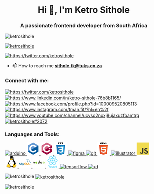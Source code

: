 <h1 align="center">Hi 👋, I'm Ketro Sithole</h1>
<h3 align="center">A passionate frontend developer from South Africa</h3>

<p align="left"> <img src="https://komarev.com/ghpvc/?username=ketrosithole&label=Profile%20views&color=0e75b6&style=flat" alt="ketrosithole" /> </p>

<p align="left"> <a href="https://github.com/ryo-ma/github-profile-trophy"><img src="https://github-profile-trophy.vercel.app/?username=ketrosithole" alt="ketrosithole" /></a> </p>

<p align="left"> <a href="https://twitter.com/https://twitter.com/ketrosithole" target="blank"><img src="https://img.shields.io/twitter/follow/https://twitter.com/ketrosithole?logo=twitter&style=for-the-badge" alt="https://twitter.com/ketrosithole" /></a> </p>

- 📫 How to reach me **sithole.tk@tuks.co.za**

<h3 align="left">Connect with me:</h3>
<p align="left">
<a href="https://twitter.com/https://twitter.com/ketrosithole" target="blank"><img align="center" src="https://raw.githubusercontent.com/rahuldkjain/github-profile-readme-generator/master/src/images/icons/Social/twitter.svg" alt="https://twitter.com/ketrosithole" height="30" width="40" /></a>
<a href="https://linkedin.com/in/https://www.linkedin.com/in/ketro-sithole-76b8b1165/" target="blank"><img align="center" src="https://raw.githubusercontent.com/rahuldkjain/github-profile-readme-generator/master/src/images/icons/Social/linked-in-alt.svg" alt="https://www.linkedin.com/in/ketro-sithole-76b8b1165/" height="30" width="40" /></a>
<a href="https://fb.com/https://www.facebook.com/profile.php?id=100009520805113" target="blank"><img align="center" src="https://raw.githubusercontent.com/rahuldkjain/github-profile-readme-generator/master/src/images/icons/Social/facebook.svg" alt="https://www.facebook.com/profile.php?id=100009520805113" height="30" width="40" /></a>
<a href="https://instagram.com/https://www.instagram.com/tman.fit/?hl=en%2f" target="blank"><img align="center" src="https://raw.githubusercontent.com/rahuldkjain/github-profile-readme-generator/master/src/images/icons/Social/instagram.svg" alt="https://www.instagram.com/tman.fit/?hl=en%2f" height="30" width="40" /></a>
<a href="https://www.youtube.com/c/https://www.youtube.com/channel/ucvso2noxj8ujaxuzfbamtrg" target="blank"><img align="center" src="https://raw.githubusercontent.com/rahuldkjain/github-profile-readme-generator/master/src/images/icons/Social/youtube.svg" alt="https://www.youtube.com/channel/ucvso2noxj8ujaxuzfbamtrg" height="30" width="40" /></a>
<a href="https://discord.gg/ketrosithole#2072" target="blank"><img align="center" src="https://raw.githubusercontent.com/rahuldkjain/github-profile-readme-generator/master/src/images/icons/Social/discord.svg" alt="ketrosithole#2072" height="30" width="40" /></a>
</p>

<h3 align="left">Languages and Tools:</h3>
<p align="left"> <a href="https://www.arduino.cc/" target="_blank" rel="noreferrer"> <img src="https://cdn.worldvectorlogo.com/logos/arduino-1.svg" alt="arduino" width="40" height="40"/> </a> <a href="https://www.cprogramming.com/" target="_blank" rel="noreferrer"> <img src="https://raw.githubusercontent.com/devicons/devicon/master/icons/c/c-original.svg" alt="c" width="40" height="40"/> </a> <a href="https://www.w3schools.com/cpp/" target="_blank" rel="noreferrer"> <img src="https://raw.githubusercontent.com/devicons/devicon/master/icons/cplusplus/cplusplus-original.svg" alt="cplusplus" width="40" height="40"/> </a> <a href="https://www.w3schools.com/css/" target="_blank" rel="noreferrer"> <img src="https://raw.githubusercontent.com/devicons/devicon/master/icons/css3/css3-original-wordmark.svg" alt="css3" width="40" height="40"/> </a> <a href="https://www.figma.com/" target="_blank" rel="noreferrer"> <img src="https://www.vectorlogo.zone/logos/figma/figma-icon.svg" alt="figma" width="40" height="40"/> </a> <a href="https://git-scm.com/" target="_blank" rel="noreferrer"> <img src="https://www.vectorlogo.zone/logos/git-scm/git-scm-icon.svg" alt="git" width="40" height="40"/> </a> <a href="https://www.w3.org/html/" target="_blank" rel="noreferrer"> <img src="https://raw.githubusercontent.com/devicons/devicon/master/icons/html5/html5-original-wordmark.svg" alt="html5" width="40" height="40"/> </a> <a href="https://www.adobe.com/in/products/illustrator.html" target="_blank" rel="noreferrer"> <img src="https://www.vectorlogo.zone/logos/adobe_illustrator/adobe_illustrator-icon.svg" alt="illustrator" width="40" height="40"/> </a> <a href="https://developer.mozilla.org/en-US/docs/Web/JavaScript" target="_blank" rel="noreferrer"> <img src="https://raw.githubusercontent.com/devicons/devicon/master/icons/javascript/javascript-original.svg" alt="javascript" width="40" height="40"/> </a> <a href="https://www.linux.org/" target="_blank" rel="noreferrer"> <img src="https://raw.githubusercontent.com/devicons/devicon/master/icons/linux/linux-original.svg" alt="linux" width="40" height="40"/> </a> <a href="https://www.mysql.com/" target="_blank" rel="noreferrer"> <img src="https://raw.githubusercontent.com/devicons/devicon/master/icons/mysql/mysql-original-wordmark.svg" alt="mysql" width="40" height="40"/> </a> <a href="https://nodejs.org" target="_blank" rel="noreferrer"> <img src="https://raw.githubusercontent.com/devicons/devicon/master/icons/nodejs/nodejs-original-wordmark.svg" alt="nodejs" width="40" height="40"/> </a> <a href="https://reactjs.org/" target="_blank" rel="noreferrer"> <img src="https://raw.githubusercontent.com/devicons/devicon/master/icons/react/react-original-wordmark.svg" alt="react" width="40" height="40"/> </a> <a href="https://www.tensorflow.org" target="_blank" rel="noreferrer"> <img src="https://www.vectorlogo.zone/logos/tensorflow/tensorflow-icon.svg" alt="tensorflow" width="40" height="40"/> </a> <a href="https://www.adobe.com/products/xd.html" target="_blank" rel="noreferrer"> <img src="https://cdn.worldvectorlogo.com/logos/adobe-xd.svg" alt="xd" width="40" height="40"/> </a> </p>

<p><img align="left" src="https://github-readme-stats.vercel.app/api/top-langs?username=ketrosithole&show_icons=true&locale=en&layout=compact" alt="ketrosithole" /></p>

<p>&nbsp;<img align="center" src="https://github-readme-stats.vercel.app/api?username=ketrosithole&show_icons=true&locale=en" alt="ketrosithole" /></p>

<p><img align="center" src="https://github-readme-streak-stats.herokuapp.com/?user=ketrosithole&" alt="ketrosithole" /></p>
